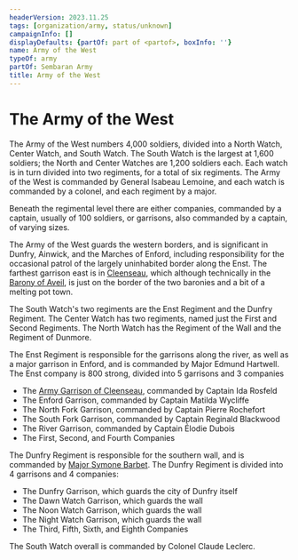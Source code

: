 ```yaml
---
headerVersion: 2023.11.25
tags: [organization/army, status/unknown]
campaignInfo: []
displayDefaults: {partOf: part of <partof>, boxInfo: ''}
name: Army of the West
typeOf: army
partOf: Sembaran Army
title: Army of the West
---
```

# The Army of the West

The Army of the West numbers 4,000 soldiers, divided into a North Watch, Center Watch, and South Watch. The South Watch is the largest at 1,600 soldiers; the North and Center Watches are 1,200 soldiers each. Each watch is in turn divided into two regiments, for a total of six regiments. The Army of the West is commanded by General Isabeau Lemoine, and each watch is commanded by a colonel, and each regiment by a major.

Beneath the regimental level there are either companies, commanded by a captain, usually of 100 soldiers, or garrisons, also commanded  by a captain, of varying sizes.

The Army of the West guards the western borders, and is significant in Dunfry, Ainwick, and the Marches of Enford, including responsibility for the occasional patrol of the largely uninhabited border along the Enst. The farthest garrison east is in [Cleenseau](<../../gazetteer/greater-sembara/sembara/barony-of-aveil/cleenseau-region/cleenseau/cleenseau.md>), which although technically in the [Barony of Aveil](<../../gazetteer/greater-sembara/sembara/barony-of-aveil/barony-of-aveil.md>), is just on the border of the two baronies and a bit of a melting pot town.

The South Watch's two regiments are the Enst Regiment and the Dunfry Regiment. The Center Watch has two regiments, named just the First and Second Regiments. The North Watch has the Regiment of the Wall and the Regiment of Dunmore. 

The Enst Regiment is responsible for the garrisons along the river, as well as a major garrison in Enford, and is commanded by Major Edmund Hartwell. The Enst company is 800 strong, divided into 5 garrisons and 3 companies
* The [Army Garrison of Cleenseau](<./army-garrison-of-cleenseau.md>), commanded by Captain Ida Rosfeld
* The Enford Garrison, commanded by Captain Matilda Wycliffe
* The North Fork Garrison, commanded by Captain Pierre Rochefort
* The South Fork Garrison, commanded by Captain Reginald Blackwood
* The River Garrison, commanded by Captain Élodie Dubois
* The First, Second, and Fourth Companies

The Dunfry Regiment is responsible for the southern wall, and is commanded by [Major Symone Barbet](<../../people/sembarans/symone-barbet.md>). The Dunfry Regiment is divided into 4 garrisons and 4 companies:
* The Dunfry Garrison, which guards the city of Dunfry itself
* The Dawn Watch Garrison, which guards the wall
* The Noon Watch Garrison, which guards the wall
* The Night Watch Garrison, which guards the wall
* The Third, Fifth, Sixth, and Eighth Companies

The South Watch overall is commanded by Colonel Claude Leclerc. 




